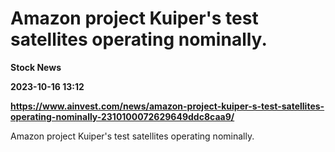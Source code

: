 # Amazon project Kuiper's test satellites operating nominally.
**Stock News**

**2023-10-16 13:12**

**https://www.ainvest.com/news/amazon-project-kuiper-s-test-satellites-operating-nominally-2310100072629649ddc8caa9/**

Amazon project Kuiper's test satellites operating nominally.